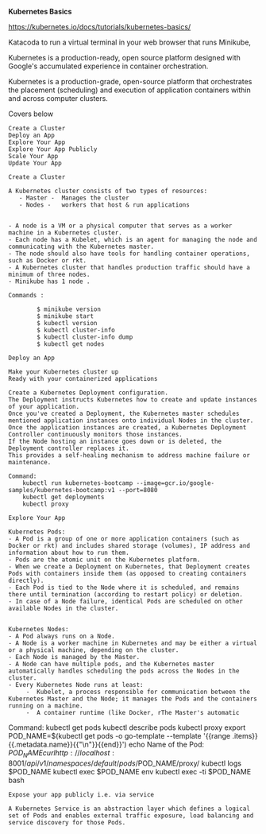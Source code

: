 **Kubernetes Basics**

https://kubernetes.io/docs/tutorials/kubernetes-basics/

Katacoda to run a virtual terminal in your web browser that runs Minikube,

Kubernetes is a production-ready, open source platform designed with Google's accumulated experience in container orchestration.
 
Kubernetes is a production-grade, open-source platform that orchestrates the placement (scheduling) and execution of application containers within and across computer clusters.

Covers below 
    
    Create a Cluster
    Deploy an App
    Explore Your App
    Explore Your App Publicly
    Scale Your App
    Update Your App
    
    
`Create a Cluster`

    A Kubernetes cluster consists of two types of resources:
       - Master -  Manages the cluster
       - Nodes -   workers that host & run applications


    - A node is a VM or a physical computer that serves as a worker machine in a Kubernetes cluster.
    - Each node has a Kubelet, which is an agent for managing the node and communicating with the Kubernetes master.
    - The node should also have tools for handling container operations, such as Docker or rkt.
    - A Kubernetes cluster that handles production traffic should have a minimum of three nodes.
    - Minikube has 1 node .
    
    Commands :
    
            $ minikube version
            $ minikube start
            $ kubectl version 
            $ kubectl cluster-info
            $ kubectl cluster-info dump 
            $ kubectl get nodes 
            

`Deploy an App`

    Make your Kubernetes cluster up 
    Ready with your containerized applications 
    
    Create a Kubernetes Deployment configuration. 
    The Deployment instructs Kubernetes how to create and update instances of your application.
    Once you've created a Deployment, the Kubernetes master schedules mentioned application instances onto individual Nodes in the cluster.
    Once the application instances are created, a Kubernetes Deployment Controller continuously monitors those instances. 
    If the Node hosting an instance goes down or is deleted, the Deployment controller replaces it.
    This provides a self-healing mechanism to address machine failure or maintenance.
    
    Command:
        kubectl run kubernetes-bootcamp --image=gcr.io/google-samples/kubernetes-bootcamp:v1 --port=8080
        kubectl get deployments
        kubectl proxy
        
`Explore Your App`

    Kubernetes Pods: 
    - A Pod is a group of one or more application containers (such as Docker or rkt) and includes shared storage (volumes), IP address and information about how to run them.
    - Pods are the atomic unit on the Kubernetes platform.
    - When we create a Deployment on Kubernetes, that Deployment creates Pods with containers inside them (as opposed to creating containers directly).
    - Each Pod is tied to the Node where it is scheduled, and remains there until termination (according to restart policy) or deletion.
    - In case of a Node failure, identical Pods are scheduled on other available Nodes in the cluster.
    

    Kubernetes Nodes:
    - A Pod always runs on a Node.
    - A Node is a worker machine in Kubernetes and may be either a virtual or a physical machine, depending on the cluster.
    - Each Node is managed by the Master. 
    - A Node can have multiple pods, and the Kubernetes master automatically handles scheduling the pods across the Nodes in the cluster.
    - Every Kubernetes Node runs at least:
         -  Kubelet, a process responsible for communication between the Kubernetes Master and the Node; it manages the Pods and the containers running on a machine.
         -  A container runtime (like Docker, rThe Master's automatic
   
   Command:
       kubectl get pods 
       kubectl describe pods 
       kubectl proxy
       export POD_NAME=$(kubectl get pods -o go-template --template '{{range .items}}{{.metadata.name}}{{"\n"}}{{end}}')
       echo Name of the Pod: $POD_NAME
       curl http://localhost:8001/api/v1/namespaces/default/pods/$POD_NAME/proxy/
       kubectl logs $POD_NAME
       kubectl exec $POD_NAME env
       kubectl exec -ti $POD_NAME bash
       
       
`Expose your app publicly i.e. via service`

    A Kubernetes Service is an abstraction layer which defines a logical set of Pods and enables external traffic exposure, load balancing and service discovery for those Pods.
    